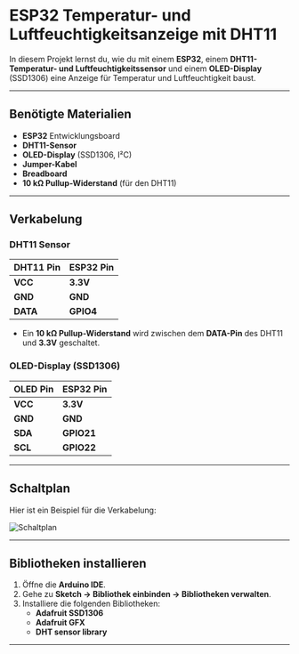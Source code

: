 # **ESP32 Temperatur- und Luftfeuchtigkeitsanzeige mit DHT11**

In diesem Projekt lernst du, wie du mit einem **ESP32**, einem **DHT11-Temperatur- und Luftfeuchtigkeitssensor** und einem **OLED-Display** (SSD1306) eine Anzeige für Temperatur und Luftfeuchtigkeit baust.

---

## **Benötigte Materialien**

- **ESP32** Entwicklungsboard
- **DHT11-Sensor**
- **OLED-Display** (SSD1306, I²C)
- **Jumper-Kabel**
- **Breadboard**
- **10 kΩ Pullup-Widerstand** (für den DHT11)

---

## **Verkabelung**

### **DHT11 Sensor**

| **DHT11 Pin** | **ESP32 Pin**  |
|---------------|----------------|
| **VCC**       | **3.3V**       |
| **GND**       | **GND**        |
| **DATA**      | **GPIO4**      |

- Ein **10 kΩ Pullup-Widerstand** wird zwischen dem **DATA-Pin** des DHT11 und **3.3V** geschaltet.

### **OLED-Display (SSD1306)**

| **OLED Pin** | **ESP32 Pin** |
|--------------|---------------|
| **VCC**      | **3.3V**      |
| **GND**      | **GND**       |
| **SDA**      | **GPIO21**    |
| **SCL**      | **GPIO22**    |

---

## **Schaltplan**

Hier ist ein Beispiel für die Verkabelung:

![Schaltplan](INSERT-YOUR-IMAGE-LINK-HERE)

---

## **Bibliotheken installieren**

1. Öffne die **Arduino IDE**.
2. Gehe zu **Sketch → Bibliothek einbinden → Bibliotheken verwalten**.
3. Installiere die folgenden Bibliotheken:
   - **Adafruit SSD1306**
   - **Adafruit GFX**
   - **DHT sensor library**

---
